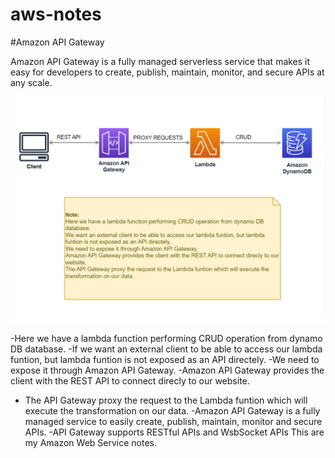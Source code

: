 # aws-notes

#Amazon API Gateway

Amazon API Gateway is a fully managed serverless service that makes it easy for developers to create, publish, maintain, monitor, and secure APIs at any scale.

![Amazon API Gateway](https://github.com/Assekops/aws-notes/blob/main/diagrams/Amazon%20API%20Gateway.png)

-Here we have a lambda function performing CRUD operation from dynamo DB database.
-If we want an external client to be able to access our lambda funtion, but lambda funtion is not exposed as an API directely.
-We need to expose it through Amazon API Gateway.
-Amazon API Gateway provides the client with the REST API to connect direcly to our website.

- The API Gateway proxy the request to the Lambda funtion which will execute the transformation on our data.
  -Amazon API Gateway is a fully managed service to easily create, publish, maintain, monitor and secure APIs.
  -API Gateway supports RESTful APIs and WsbSocket APIs
  This are my Amazon Web Service notes.
